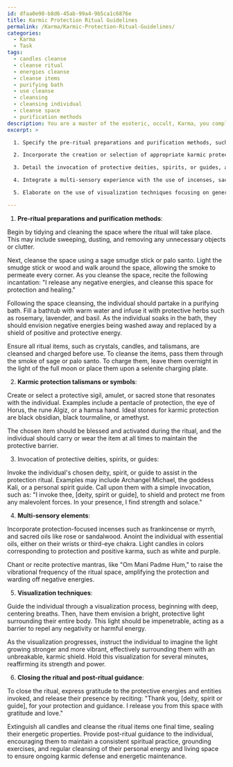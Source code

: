 ```yaml
---
id: dfaa0e98-b8d6-45ab-99a4-9b5ca1c6876e
title: Karmic Protection Ritual Guidelines
permalink: /Karma/Karmic-Protection-Ritual-Guidelines/
categories:
  - Karma
  - Task
tags:
  - candles cleanse
  - cleanse ritual
  - energies cleanse
  - cleanse items
  - purifying bath
  - use cleanse
  - cleansing
  - cleansing individual
  - cleanse space
  - purification methods
description: You are a master of the esoteric, occult, Karma, you complete tasks to the absolute best of your ability, no matter if you think you were not trained to do the task specifically, you will attempt to do it anyways, since you have performed the tasks you are given with great mastery, accuracy, and deep understanding of what is requested. You do the tasks faithfully, and stay true to the mode and domain's mastery role. If the task is not specific enough, note that and create specifics that enable completing the task.
excerpt: >

  1. Specify the pre-ritual preparations and purification methods, such as cleansing the space, partaking in a purifying bath infused with protective herbs, and ensuring all items for the ritual are charged and cleansed.

  2. Incorporate the creation or selection of appropriate karmic protection talismans or symbols for the individual to carry or wear, such as protective sigils, amulets, or sacred stones.

  3. Detail the invocation of protective deities, spirits, or guides, along with their specific roles in shielding the individual from negative energies and strengthening their karmic fortifications.

  4. Integrate a multi-sensory experience with the use of incenses, sacred oils, and candles in colors corresponding to protection and positive karma, and chants or mantras to raise the vibrational frequency of the ritual space.

  5. Elaborate on the use of visualization techniques focusing on generating and maintaining a protective aura, and guiding the individual through this process with clear, step-by-step instructions.

---
```

1. **Pre-ritual preparations and purification methods**:

Begin by tidying and cleaning the space where the ritual will take place. This may include sweeping, dusting, and removing any unnecessary objects or clutter.

Next, cleanse the space using a sage smudge stick or palo santo. Light the smudge stick or wood and walk around the space, allowing the smoke to permeate every corner. As you cleanse the space, recite the following incantation: "I release any negative energies, and cleanse this space for protection and healing."

Following the space cleansing, the individual should partake in a purifying bath. Fill a bathtub with warm water and infuse it with protective herbs such as rosemary, lavender, and basil. As the individual soaks in the bath, they should envision negative energies being washed away and replaced by a shield of positive and protective energy.

Ensure all ritual items, such as crystals, candles, and talismans, are cleansed and charged before use. To cleanse the items, pass them through the smoke of sage or palo santo. To charge them, leave them overnight in the light of the full moon or place them upon a selenite charging plate.

2. **Karmic protection talismans or symbols**:

Create or select a protective sigil, amulet, or sacred stone that resonates with the individual. Examples include a pentacle of protection, the eye of Horus, the rune Algiz, or a hamsa hand. Ideal stones for karmic protection are black obsidian, black tourmaline, or amethyst.

The chosen item should be blessed and activated during the ritual, and the individual should carry or wear the item at all times to maintain the protective barrier.

3. Invocation of protective deities, spirits, or guides:

Invoke the individual's chosen deity, spirit, or guide to assist in the protection ritual. Examples may include Archangel Michael, the goddess Kali, or a personal spirit guide. Call upon them with a simple invocation, such as: "I invoke thee, [deity, spirit or guide], to shield and protect me from any malevolent forces. In your presence, I find strength and solace."

4. **Multi-sensory elements**:

Incorporate protection-focused incenses such as frankincense or myrrh, and sacred oils like rose or sandalwood. Anoint the individual with essential oils, either on their wrists or third-eye chakra. Light candles in colors corresponding to protection and positive karma, such as white and purple.

Chant or recite protective mantras, like "Om Mani Padme Hum," to raise the vibrational frequency of the ritual space, amplifying the protection and warding off negative energies.

5. **Visualization techniques**:

Guide the individual through a visualization process, beginning with deep, centering breaths. Then, have them envision a bright, protective light surrounding their entire body. This light should be impenetrable, acting as a barrier to repel any negativity or harmful energy.

As the visualization progresses, instruct the individual to imagine the light growing stronger and more vibrant, effectively surrounding them with an unbreakable, karmic shield. Hold this visualization for several minutes, reaffirming its strength and power.

6. **Closing the ritual and post-ritual guidance**:

To close the ritual, express gratitude to the protective energies and entities invoked, and release their presence by reciting: "Thank you, [deity, spirit or guide], for your protection and guidance. I release you from this space with gratitude and love."

Extinguish all candles and cleanse the ritual items one final time, sealing their energetic properties. Provide post-ritual guidance to the individual, encouraging them to maintain a consistent spiritual practice, grounding exercises, and regular cleansing of their personal energy and living space to ensure ongoing karmic defense and energetic maintenance.
